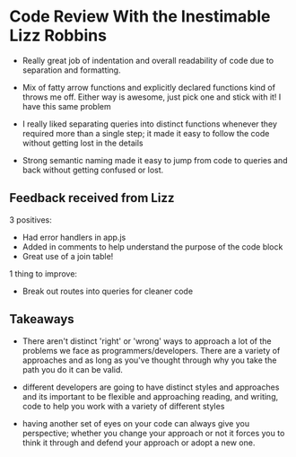 # Code Review With the Inestimable Lizz Robbins

* Really great job of indentation and overall readability of code due to separation and formatting.

* Mix of fatty arrow functions and explicitly declared functions kind of throws me off.  Either way is awesome, just pick one and stick with it!  I have this same problem

* I really liked separating queries into distinct functions whenever they required more than a single step; it made it easy to follow the code without getting lost in the details

* Strong semantic naming made it easy to jump from code to queries and back without getting confused or lost.

## Feedback received from Lizz

3 positives:
- Had error handlers in app.js
- Added in comments to help understand the purpose of the code block
- Great use of a join table!

1 thing to improve:
- Break out routes into queries for cleaner code

## Takeaways

* There aren't distinct 'right' or 'wrong' ways to approach a lot of the problems we face as programmers/developers.  There are a variety of approaches and as long as you've thought through why you take the path you do it can be valid.

* different developers are going to have distinct styles and approaches and its important to be flexible and approaching reading, and writing, code to help you work with a variety of different styles

* having another set of eyes on your code can always give you perspective; whether you change your approach or not it forces you to think it through and defend your approach or adopt a new one.
